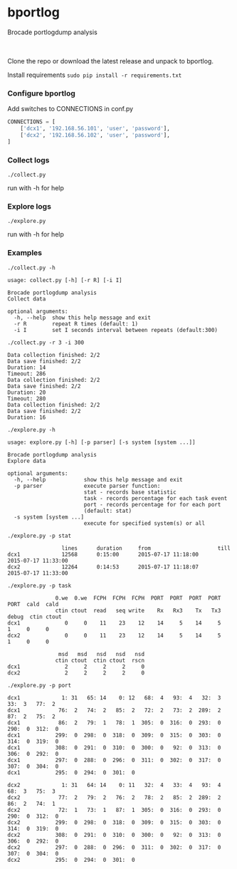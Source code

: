 # bportlog
Brocade portlogdump analysis
<br><br><br>

Clone the repo or download the latest release and unpack to bportlog.

Install requirements `sudo pip install -r requirements.txt`

    
### Configure bportlog

Add switches to CONNECTIONS in conf.py

```python
CONNECTIONS = [
    ['dcx1', '192.168.56.101', 'user', 'password'],   
    ['dcx2', '192.168.56.102', 'user', 'password'],
]
```

### Collect logs

`./collect.py`

run with -h for help

### Explore logs

`./explore.py`

run with -h for help

### Examples

`./collect.py -h`
```
usage: collect.py [-h] [-r R] [-i I]

Brocade portlogdump analysis
Collect data

optional arguments:
  -h, --help  show this help message and exit
  -r R        repeat R times (default: 1)
  -i I        set I seconds interval between repeats (default:300)
```

`./collect.py -r 3 -i 300`
```
Data collection finished: 2/2                          
Data save finished: 2/2                          
Duration: 14
Timeout: 286       
Data collection finished: 2/2                          
Data save finished: 2/2                          
Duration: 20
Timeout: 280       
Data collection finished: 2/2                          
Data save finished: 2/2                          
Duration: 16
```

`./explore.py -h`
```
usage: explore.py [-h] [-p parser] [-s system [system ...]]

Brocade portlogdump analysis
Explore data

optional arguments:
  -h, --help            show this help message and exit
  -p parser             execute parser function:
                        stat - records base statistic
                        task - records percentage for each task event
                        port - records percentage for for each port
                        (default: stat)
  -s system [system ...]
                        execute for specified system(s) or all
```

`./explore.py -p stat`
```
                 lines      duration     from                     till
dcx1             12568      0:15:00      2015-07-17 11:18:00      2015-07-17 11:33:00
dcx2             12264      0:14:53      2015-07-17 11:18:07      2015-07-17 11:33:00
```

`./explore.py -p task`
```
               0.we  0.we  FCPH  FCPH  FCPH  PORT  PORT  PORT  PORT  PORT  cald  cald
               ctin ctout  read   seq write    Rx   Rx3    Tx   Tx3 debug  ctin ctout
dcx1              0     0    11    23    12    14     5    14     5     1     0     0
dcx2              0     0    11    23    12    14     5    14     5     1     0     0

                msd   msd   nsd   nsd   nsd
               ctin ctout  ctin ctout  rscn
dcx1              2     2     2     2     0
dcx2              2     2     2     2     0
```
`./explore.py -p port`
```
dcx1             1: 31   65: 14    0: 12   68:  4   93:  4   32:  3   33:  3   77:  2
dcx1            76:  2   74:  2   85:  2   72:  2   73:  2  289:  2   87:  2   75:  2
dcx1            86:  2   79:  1   78:  1  305:  0  316:  0  293:  0  290:  0  312:  0
dcx1           299:  0  298:  0  318:  0  309:  0  315:  0  303:  0  314:  0  319:  0
dcx1           308:  0  291:  0  310:  0  300:  0   92:  0  313:  0  306:  0  292:  0
dcx1           297:  0  288:  0  296:  0  311:  0  302:  0  317:  0  307:  0  304:  0
dcx1           295:  0  294:  0  301:  0

dcx2             1: 31   64: 14    0: 11   32:  4   33:  4   93:  4   68:  3   75:  3
dcx2            77:  2   79:  2   76:  2   78:  2   85:  2  289:  2   86:  2   74:  1
dcx2            72:  1   73:  1   87:  1  305:  0  316:  0  293:  0  290:  0  312:  0
dcx2           299:  0  298:  0  318:  0  309:  0  315:  0  303:  0  314:  0  319:  0
dcx2           308:  0  291:  0  310:  0  300:  0   92:  0  313:  0  306:  0  292:  0
dcx2           297:  0  288:  0  296:  0  311:  0  302:  0  317:  0  307:  0  304:  0
dcx2           295:  0  294:  0  301:  0
```
    


